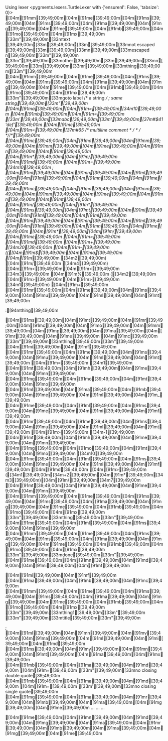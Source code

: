 Using lexer <pygments.lexers.TurtleLexer with {'ensurenl': False, 'tabsize': 0}>
[04m[91mm[39;49;00m[04m[91me[39;49;00m[04m[91ms[39;49;00m[04m[91ms[39;49;00m[04m[91ma[39;49;00m[04m[91mg[39;49;00m[04m[91me[39;49;00m[04m[91mb[39;49;00m[04m[91mo[39;49;00m[04m[91mx[39;49;00m [33m"[39;49;00m[33mtext [39;49;00m[33m\[39;49;00m[33m\[39;49;00m[33mnot escaped [39;49;00m[33m\[39;49;00m[33mn[39;49;00m[33mescaped n[39;49;00m[33m"[39;49;00m [33m"[39;49;00m[33mother[39;49;00m[33m\[39;49;00m[33mn[39;49;00m[33m\[39;49;00m[33mr[39;49;00m[33mthing[39;49;00m[33m"[39;49;00m
[04m[91mm[39;49;00m[04m[91me[39;49;00m[04m[91ms[39;49;00m[04m[91ms[39;49;00m[04m[91ma[39;49;00m[04m[91mg[39;49;00m[04m[91me[39;49;00m[04m[91mb[39;49;00m[04m[91mo[39;49;00m[04m[91mx[39;49;00m [33m"[39;49;00m[33mgoto label /* a string */ ; same string[39;49;00m[33m"[39;49;00m
[04m[91ma[39;49;00m[04m[91m=[39;49;00m[34m10[39;49;00m
[04m[91mb[39;49;00m[04m[91m=[39;49;00m  [33m'[39;49;00m[33mabc[39;49;00m[33m'[39;49;00m[37m#$41'def'[39;49;00m
[04m[91mc[39;49;00m [04m[91m=[39;49;00m[37m#65   /* multiline comment * / * / *//*[39;49;00m
[04m[91mc[39;49;00m[04m[91mo[39;49;00m[04m[91mm[39;49;00m[04m[91mm[39;49;00m[04m[91me[39;49;00m[04m[91mn[39;49;00m[04m[91mt[39;49;00m [04m[91m*[39;49;00m[04m[91m/[39;49;00m [04m[91md[39;49;00m [04m[91m=[39;49;00m [34m10[39;49;00m   ; [04m[91mi[39;49;00m[04m[91mn[39;49;00m[04m[91ml[39;49;00m[04m[91mi[39;49;00m[04m[91mn[39;49;00m[04m[91me[39;49;00m [04m[91mc[39;49;00m[04m[91mo[39;49;00m[04m[91mm[39;49;00m[04m[91mm[39;49;00m[04m[91me[39;49;00m[04m[91mn[39;49;00m[04m[91mt[39;49;00m [04m[91m/[39;49;00m[04m[91m*[39;49;00m [04m[91ms[39;49;00m[04m[91mt[39;49;00m[04m[91mi[39;49;00m[04m[91ml[39;49;00m[04m[91ml[39;49;00m [04m[91mi[39;49;00m[04m[91mn[39;49;00m[04m[91ml[39;49;00m[04m[91mi[39;49;00m[04m[91mn[39;49;00m[04m[91me[39;49;00m [04m[91m*[39;49;00m[04m[91m/[39;49;00m
[04m[91me[39;49;00m [04m[91m=[39;49;00m [04m[91md[39;49;00m [04m[91m+[39;49;00m [34m20[39;49;00m [04m[91m-[39;49;00m (([04m[91m$[39;49;00m[04m[91ma[39;49;00m [04m[91m*[39;49;00m [34m2[39;49;00m) [04m[91m/[39;49;00m [34m4[39;49;00m) [04m[91m<[39;49;00m[04m[91m<[39;49;00m [34m3[39;49;00m [04m[91m%[39;49;00m ([34m2[39;49;00m [04m[91m>[39;49;00m[04m[91m>[39;49;00m [34m1[39;49;00m) [04m[91m+[39;49;00m [04m[91mr[39;49;00m[04m[91me[39;49;00m[04m[91ms[39;49;00m[04m[91mu[39;49;00m[04m[91ml[39;49;00m[04m[91mt[39;49;00m


:[94mthing[39;49;00m

[04m[91ms[39;49;00m[04m[91mt[39;49;00m[04m[91mr[39;49;00m[04m[91mc[39;49;00m[04m[91mo[39;49;00m[04m[91mm[39;49;00m[04m[91mp[39;49;00m[04m[91ma[39;49;00m[04m[91mr[39;49;00m[04m[91me[39;49;00m [04m[91mc[39;49;00m [33m"[39;49;00m[33mthing[39;49;00m[33m"[39;49;00m
[04m[91mi[39;49;00m[04m[91mf[39;49;00m [04m[91mr[39;49;00m[04m[91me[39;49;00m[04m[91ms[39;49;00m[04m[91mu[39;49;00m[04m[91ml[39;49;00m[04m[91mt[39;49;00m [04m[91m=[39;49;00m [34m1[39;49;00m [04m[91mt[39;49;00m[04m[91mh[39;49;00m[04m[91me[39;49;00m[04m[91mn[39;49;00m
    [04m[91mg[39;49;00m[04m[91mo[39;49;00m[04m[91mt[39;49;00m[04m[91mo[39;49;00m [04m[91ml[39;49;00m[04m[91ma[39;49;00m[04m[91mb[39;49;00m[04m[91me[39;49;00m[04m[91ml[39;49;00m[04m[91m_[39;49;00m
[04m[91me[39;49;00m[04m[91ml[39;49;00m[04m[91ms[39;49;00m[04m[91me[39;49;00m[04m[91mi[39;49;00m[04m[91mf[39;49;00m [04m[91mr[39;49;00m[04m[91me[39;49;00m[04m[91ms[39;49;00m[04m[91mu[39;49;00m[04m[91ml[39;49;00m[04m[91mt[39;49;00m [04m[91m>[39;49;00m [34m-1[39;49;00m [04m[91mt[39;49;00m[04m[91mh[39;49;00m[04m[91me[39;49;00m[04m[91mn[39;49;00m
    [04m[91mg[39;49;00m[04m[91mo[39;49;00m[04m[91mt[39;49;00m[04m[91mo[39;49;00m [34m10[39;49;00m
[04m[91me[39;49;00m[04m[91ml[39;49;00m[04m[91ms[39;49;00m[04m[91me[39;49;00m[04m[91mi[39;49;00m[04m[91mf[39;49;00m [04m[91md[39;49;00m [04m[91m>[39;49;00m ([34m1[39;49;00m[34m+2[39;49;00m[04m[91m*[39;49;00m[34m3[39;49;00m)[04m[91m/[39;49;00m[34m7[39;49;00m [04m[91mt[39;49;00m[04m[91mh[39;49;00m[04m[91me[39;49;00m[04m[91mn[39;49;00m
    [04m[91mm[39;49;00m[04m[91me[39;49;00m[04m[91ms[39;49;00m[04m[91ms[39;49;00m[04m[91ma[39;49;00m[04m[91mg[39;49;00m[04m[91me[39;49;00m[04m[91mb[39;49;00m[04m[91mo[39;49;00m[04m[91mx[39;49;00m [33m"[39;49;00m[33mthing[39;49;00m[33m"[39;49;00m
[04m[91me[39;49;00m[04m[91ml[39;49;00m[04m[91ms[39;49;00m[04m[91me[39;49;00m
    [04m[91mm[39;49;00m[04m[91me[39;49;00m[04m[91ms[39;49;00m[04m[91ms[39;49;00m[04m[91ma[39;49;00m[04m[91mg[39;49;00m[04m[91me[39;49;00m[04m[91mb[39;49;00m[04m[91mo[39;49;00m[04m[91mx[39;49;00m [33m"[39;49;00m[33mdone[39;49;00m[33m"[39;49;00m
[04m[91me[39;49;00m[04m[91mn[39;49;00m[04m[91md[39;49;00m[04m[91mi[39;49;00m[04m[91mf[39;49;00m

[04m[91mi[39;49;00m[04m[91mf[39;49;00m [04m[91ma[39;49;00m[04m[91mb[39;49;00m[04m[91mc[39;49;00m [04m[91mm[39;49;00m[04m[91me[39;49;00m[04m[91ms[39;49;00m[04m[91ms[39;49;00m[04m[91ma[39;49;00m[04m[91mg[39;49;00m[04m[91me[39;49;00m[04m[91mb[39;49;00m[04m[91mo[39;49;00m[04m[91mx[39;49;00m [33m"[39;49;00m[33mthing1[39;49;00m[33m"[39;49;00m [33m"[39;49;00m[33mtitle[39;49;00m[33m"[39;49;00m


; [04m[91mI[39;49;00m[04m[91mn[39;49;00m[04m[91mv[39;49;00m[04m[91ma[39;49;00m[04m[91ml[39;49;00m[04m[91mi[39;49;00m[04m[91md[39;49;00m [04m[91ms[39;49;00m[04m[91my[39;49;00m[04m[91mn[39;49;00m[04m[91mt[39;49;00m[04m[91ma[39;49;00m[04m[91mx[39;49;00m
[04m[91mb[39;49;00m[04m[91ma[39;49;00m[04m[91md[39;49;00m [04m[91m=[39;49;00m [33m"[39;49;00m[33mno closing double quote[39;49;00m
[04m[91mb[39;49;00m[04m[91ma[39;49;00m[04m[91md[39;49;00m [04m[91m=[39;49;00m [33m'[39;49;00m[33mno closing single quote[39;49;00m
[04m[91mg[39;49;00m[04m[91ma[39;49;00m[04m[91mr[39;49;00m[04m[91mb[39;49;00m[04m[91ma[39;49;00m[04m[91mg[39;49;00m[04m[91me[39;49;00m
...
...
...

[04m[91me[39;49;00m[04m[91mn[39;49;00m[04m[91md[39;49;00m[04m[91mg[39;49;00m[04m[91ma[39;49;00m[04m[91mr[39;49;00m[04m[91mb[39;49;00m[04m[91ma[39;49;00m[04m[91mg[39;49;00m[04m[91me[39;49;00m
